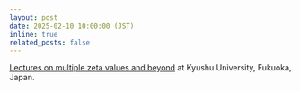 ```yaml
---
layout: post
date: 2025-02-10 10:00:00 (JST)
inline: true
related_posts: false
---
```


[Lectures on multiple zeta values and beyond](https://sites.google.com/view/the-17th-msj-siw1?usp=sharing) at Kyushu University, Fukuoka, Japan.
